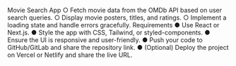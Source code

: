 Movie Search App
○ Fetch movie data from the OMDb API based on user search queries.
○ Display movie posters, titles, and ratings.
○ Implement a loading state and handle errors gracefully.
Requirements
● Use React or Next.js.
● Style the app with CSS, Tailwind, or styled-components.
● Ensure the UI is responsive and user-friendly.
● Push your code to GitHub/GitLab and share the repository link.
● (Optional) Deploy the project on Vercel or Netlify and share the live URL.
